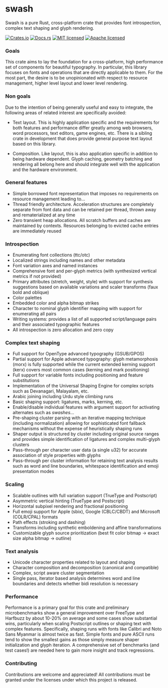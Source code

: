 # swash

Swash is a pure Rust, cross-platform crate that provides font introspection,
complex text shaping and glyph rendering.

[![Crates.io][crates-badge]][crates-url]
[![Docs.rs][docs-badge]][docs-url]
[![MIT licensed][mit-badge]][mit-url]
[![Apache licensed][apache-badge]][apache-url]

[crates-badge]: https://img.shields.io/crates/v/swash.svg
[crates-url]: https://crates.io/crates/swash
[docs-badge]: https://docs.rs/swash/badge.svg
[docs-url]: https://docs.rs/swash
[mit-badge]: https://img.shields.io/badge/license-MIT-blue.svg
[mit-url]: LICENSE-MIT
[apache-badge]: https://img.shields.io/badge/license-Apache--2.0-blue.svg
[apache-url]: LICENSE-APACHE

### Goals

This crate aims to lay the foundation for a cross-platform, high performance set
of components for beautiful typography. In particular, this library focuses on
fonts and operations that are directly applicable to them. For the most part, the
desire is to be unopinionated with respect to resource management, higher level
layout and lower level rendering.

### Non goals

Due to the intention of being generally useful and easy to integrate, the following
areas of related interest are specifically avoided:

- Text layout. This is highly application specific and the requirements for both
    features and performance differ greatly among web browsers, word processors,
    text editors, game engines, etc. There is a sibling crate in development that
    does provide general purpose text layout based on this library.

- Composition. Like layout, this is also application specific in addition to being
    hardware dependent. Glyph caching, geometry batching and rendering all belong
    here and should integrate well with the application and the hardware environment.

### General features

- Simple borrowed font representation that imposes no requirements on resource
    management leading to...
- Thread friendly architecture. Acceleration structures are completely separate from
    font data and can be retained per thread, thrown away and rematerialized at any
    time
- Zero transient heap allocations. All scratch buffers and caches are maintained by
    contexts. Resources belonging to evicted cache entries are immediately reused

### Introspection

- Enumerating font collections (ttc/otc)
- Localized strings including names and other metadata
- Font variation axes and named instances
- Comprehensive font and per-glyph metrics (with synthesized vertical metrics if not provided)
- Primary attributes (stretch, weight, style) with support for synthesis suggestions
    based on available variations and scaler transforms (faux bold and oblique)
- Color palettes
- Embedded color and alpha bitmap strikes
- Character to nominal glyph identifier mapping with support for enumerating all pairs
- Writing systems: provides a list of all supported script/language pairs
    and their associated typographic features
- All introspection is zero allocation and zero copy

### Complex text shaping

- Full support for OpenType advanced typography (GSUB/GPOS)
- Partial support for Apple advanced typography: glyph metamorphosis (morx) is fully
    supported while the current extended kerning support (kerx) covers most common
    cases (kerning and mark positioning)
- Full support for variable fonts including positioning and feature substitutions
- Implementation of the Universal Shaping Engine for complex scripts such as Devanagari, Malayalam, etc.
- Arabic joining including Urdu style climbing runs
- Basic shaping support: ligatures, marks, kerning, etc.
- Enable/disable individual features with argument support for activating alternates
    such as _swashes_...
- Pre-shaping cluster parsing with an iterative mapping technique (including normalization) allowing for
    sophisticated font fallback mechanisms without the expense of heuristically shaping runs
- Shaper output is structured by cluster including original source ranges and provides simple
    identification of ligatures and complex multi-glyph clusters
- Pass-through per character user data (a single u32) for accurate association of style
    properties with glyphs
- Pass-through per cluster information for retaining text analysis results such as word
    and line boundaries, whitespace identification and emoji presentation modes

### Scaling

- Scalable outlines with full variation support (TrueType and Postscript)
- Asymmetric vertical hinting (TrueType and Postscript)
- Horizontal subpixel rendering and fractional positioning
- Full emoji support for Apple (sbix), Google (CBLC/CBDT) and Microsoft (COLR/CPAL)
    formats
- Path effects (stroking and dashing)
- Transforms including synthetic emboldening and affine transformations
- Customizable glyph source prioritization (best fit color bitmap -> exact size alpha bitmap -> outline)

### Text analysis

- Unicode character properties related to layout and shaping
- Character composition and decomposition (canonical and compatible)
- Complex, script aware cluster segmentation
- Single pass, iterator based analysis determines word and line boundaries
    and detects whether bidi resolution is necessary

### Performance

Performance is a primary goal for this crate and preliminary microbenchmarks show a general
improvement over FreeType and Harfbuzz by about 10-20% on average and some cases show
substantial wins, particularly when scaling Postscript outlines or shaping text with complex
features. Specifically, shaping runs with fonts like Calibri and Noto Sans Myanmar is almost
twice as fast. Simple fonts and pure ASCII runs tend to show the smallest gains as those 
simply measure shaper initialization and glyph iteration. A comprehensive set of benchmarks
(and test cases!) are needed here to gain more insight and track regressions.

### Contributing

Contributions are welcome and appreciated! All contributions must be granted under the
licenses under which this project is released.

